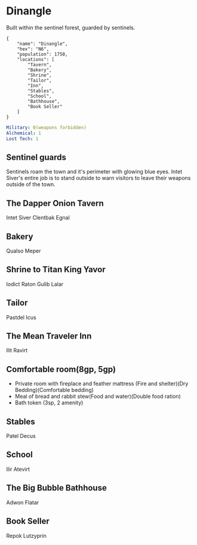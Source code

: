 # Dinangle
Built within the sentinel forest, guarded by sentinels.

```
{
    "name": "Dinangle",
    "hex": "N6",
    "population": 1750,
    "locations": [
        "Tavern",
        "Bakery",
        "Shrine",
        "Tailor",
        "Inn",
        "Stables",
        "School",
        "Bathhouse",
        "Book Seller"
    ]
}
```
```yml
Military: 0(weapons forbidden)
Alchemical: 1
Lost Tech: 1
```

## Sentinel guards
Sentinels roam the town and it's perimeter with glowing blue eyes. Intet Siver's entire job is to stand outside to warn visitors to leave their weapons outside of the town.

## The Dapper Onion Tavern
Intet Siver
Clentbak Egnal

## Bakery
Qualso Meper

## Shrine to Titan King Yavor
Iodict Raton
Gulib Lalar

## Tailor
Pastdel Icus

## The Mean Traveler Inn
Ilit Ravirt

## Comfortable room(8gp, 5gp)
- Private room with fireplace and feather mattress (Fire and shelter)(Dry Bedding)(Comfortable bedding)
- Meal of bread and rabbit stew(Food and water)(Double food ration)
- Bath token (3sp, 2 amenity)

## Stables
Patel Decus

## School
Ilir Atevirt

## The Big Bubble Bathhouse
Adwon Flatar

## Book Seller
Repok Lutzyprin